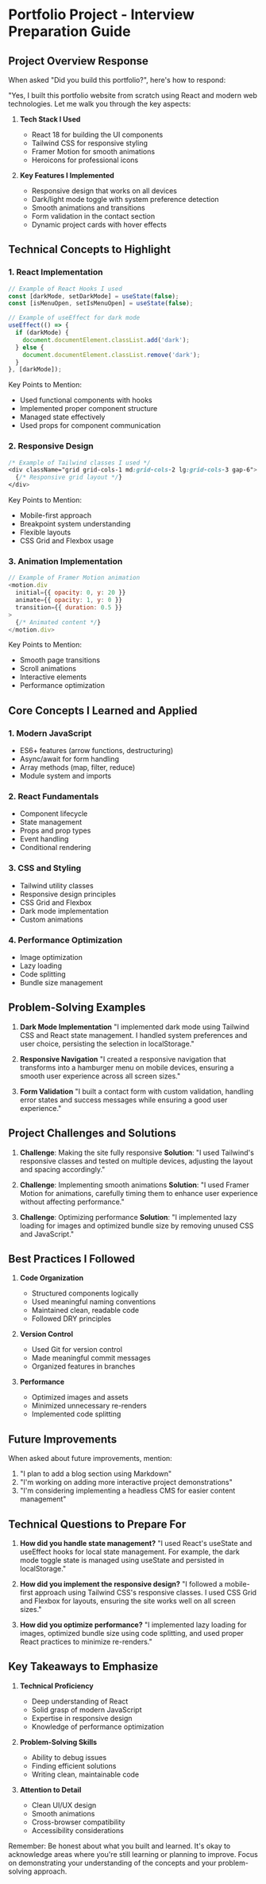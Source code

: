 # Portfolio Project - Interview Preparation Guide

## Project Overview Response
When asked "Did you build this portfolio?", here's how to respond:

"Yes, I built this portfolio website from scratch using React and modern web technologies. Let me walk you through the key aspects:

1. **Tech Stack I Used**
   - React 18 for building the UI components
   - Tailwind CSS for responsive styling
   - Framer Motion for smooth animations
   - Heroicons for professional icons

2. **Key Features I Implemented**
   - Responsive design that works on all devices
   - Dark/light mode toggle with system preference detection
   - Smooth animations and transitions
   - Form validation in the contact section
   - Dynamic project cards with hover effects

## Technical Concepts to Highlight

### 1. React Implementation
```javascript
// Example of React Hooks I used
const [darkMode, setDarkMode] = useState(false);
const [isMenuOpen, setIsMenuOpen] = useState(false);

// Example of useEffect for dark mode
useEffect(() => {
  if (darkMode) {
    document.documentElement.classList.add('dark');
  } else {
    document.documentElement.classList.remove('dark');
  }
}, [darkMode]);
```

Key Points to Mention:
- Used functional components with hooks
- Implemented proper component structure
- Managed state effectively
- Used props for component communication

### 2. Responsive Design
```css
/* Example of Tailwind classes I used */
<div className="grid grid-cols-1 md:grid-cols-2 lg:grid-cols-3 gap-6">
  {/* Responsive grid layout */}
</div>
```

Key Points to Mention:
- Mobile-first approach
- Breakpoint system understanding
- Flexible layouts
- CSS Grid and Flexbox usage

### 3. Animation Implementation
```javascript
// Example of Framer Motion animation
<motion.div
  initial={{ opacity: 0, y: 20 }}
  animate={{ opacity: 1, y: 0 }}
  transition={{ duration: 0.5 }}
>
  {/* Animated content */}
</motion.div>
```

Key Points to Mention:
- Smooth page transitions
- Scroll animations
- Interactive elements
- Performance optimization

## Core Concepts I Learned and Applied

### 1. Modern JavaScript
- ES6+ features (arrow functions, destructuring)
- Async/await for form handling
- Array methods (map, filter, reduce)
- Module system and imports

### 2. React Fundamentals
- Component lifecycle
- State management
- Props and prop types
- Event handling
- Conditional rendering

### 3. CSS and Styling
- Tailwind utility classes
- Responsive design principles
- CSS Grid and Flexbox
- Dark mode implementation
- Custom animations

### 4. Performance Optimization
- Image optimization
- Lazy loading
- Code splitting
- Bundle size management

## Problem-Solving Examples

1. **Dark Mode Implementation**
   "I implemented dark mode using Tailwind CSS and React state management. I handled system preferences and user choice, persisting the selection in localStorage."

2. **Responsive Navigation**
   "I created a responsive navigation that transforms into a hamburger menu on mobile devices, ensuring a smooth user experience across all screen sizes."

3. **Form Validation**
   "I built a contact form with custom validation, handling error states and success messages while ensuring a good user experience."

## Project Challenges and Solutions

1. **Challenge**: Making the site fully responsive
   **Solution**: "I used Tailwind's responsive classes and tested on multiple devices, adjusting the layout and spacing accordingly."

2. **Challenge**: Implementing smooth animations
   **Solution**: "I used Framer Motion for animations, carefully timing them to enhance user experience without affecting performance."

3. **Challenge**: Optimizing performance
   **Solution**: "I implemented lazy loading for images and optimized bundle size by removing unused CSS and JavaScript."

## Best Practices I Followed

1. **Code Organization**
   - Structured components logically
   - Used meaningful naming conventions
   - Maintained clean, readable code
   - Followed DRY principles

2. **Version Control**
   - Used Git for version control
   - Made meaningful commit messages
   - Organized features in branches

3. **Performance**
   - Optimized images and assets
   - Minimized unnecessary re-renders
   - Implemented code splitting

## Future Improvements

When asked about future improvements, mention:
1. "I plan to add a blog section using Markdown"
2. "I'm working on adding more interactive project demonstrations"
3. "I'm considering implementing a headless CMS for easier content management"

## Technical Questions to Prepare For

1. **How did you handle state management?**
   "I used React's useState and useEffect hooks for local state management. For example, the dark mode toggle state is managed using useState and persisted in localStorage."

2. **How did you implement the responsive design?**
   "I followed a mobile-first approach using Tailwind CSS's responsive classes. I used CSS Grid and Flexbox for layouts, ensuring the site works well on all screen sizes."

3. **How did you optimize performance?**
   "I implemented lazy loading for images, optimized bundle size using code splitting, and used proper React practices to minimize re-renders."

## Key Takeaways to Emphasize

1. **Technical Proficiency**
   - Deep understanding of React
   - Solid grasp of modern JavaScript
   - Expertise in responsive design
   - Knowledge of performance optimization

2. **Problem-Solving Skills**
   - Ability to debug issues
   - Finding efficient solutions
   - Writing clean, maintainable code

3. **Attention to Detail**
   - Clean UI/UX design
   - Smooth animations
   - Cross-browser compatibility
   - Accessibility considerations

Remember: Be honest about what you built and learned. It's okay to acknowledge areas where you're still learning or planning to improve. Focus on demonstrating your understanding of the concepts and your problem-solving approach.
